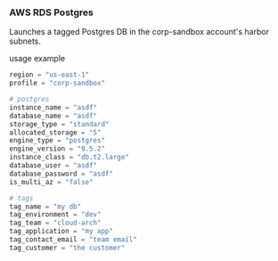 ### AWS RDS Postgres

Launches a tagged Postgres DB in the corp-sandbox account's harbor subnets.

usage example

```terraform
region = "us-east-1"
profile = "corp-sandbox"

# postgres
instance_name = "asdf"
database_name = "asdf"
storage_type = "standard"
allocated_storage = "5"
engine_type = "postgres"
engine_version = "9.5.2"
instance_class = "db.t2.large"
database_user = "asdf"
database_password = "asdf"
is_multi_az = "false"

# tags
tag_name = "my db"
tag_environment = "dev"
tag_team = "cloud-arch"
tag_application = "my app"
tag_contact_email = "team email"
tag_customer = "the customer"
```
